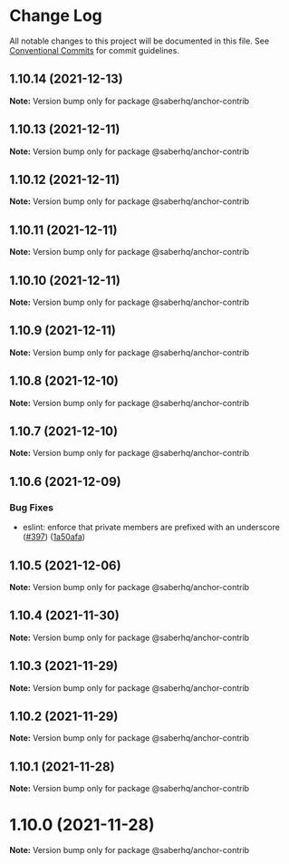 # Change Log

All notable changes to this project will be documented in this file.
See [Conventional Commits](https://conventionalcommits.org) for commit guidelines.

## 1.10.14 (2021-12-13)

**Note:** Version bump only for package @saberhq/anchor-contrib





## 1.10.13 (2021-12-11)

**Note:** Version bump only for package @saberhq/anchor-contrib





## 1.10.12 (2021-12-11)

**Note:** Version bump only for package @saberhq/anchor-contrib





## 1.10.11 (2021-12-11)

**Note:** Version bump only for package @saberhq/anchor-contrib





## 1.10.10 (2021-12-11)

**Note:** Version bump only for package @saberhq/anchor-contrib





## 1.10.9 (2021-12-11)

**Note:** Version bump only for package @saberhq/anchor-contrib





## 1.10.8 (2021-12-10)

**Note:** Version bump only for package @saberhq/anchor-contrib





## 1.10.7 (2021-12-10)

**Note:** Version bump only for package @saberhq/anchor-contrib





## 1.10.6 (2021-12-09)


### Bug Fixes

* eslint: enforce that private members are prefixed with an underscore ([#397](https://github.com/saber-hq/saber-common/issues/397)) ([1a50afa](https://github.com/saber-hq/saber-common/commit/1a50afaf13cb4389ba009fd4bdf206a4db2cad93))





## 1.10.5 (2021-12-06)

**Note:** Version bump only for package @saberhq/anchor-contrib





## 1.10.4 (2021-11-30)

**Note:** Version bump only for package @saberhq/anchor-contrib





## 1.10.3 (2021-11-29)

**Note:** Version bump only for package @saberhq/anchor-contrib





## 1.10.2 (2021-11-29)

**Note:** Version bump only for package @saberhq/anchor-contrib





## 1.10.1 (2021-11-28)

**Note:** Version bump only for package @saberhq/anchor-contrib





# 1.10.0 (2021-11-28)

**Note:** Version bump only for package @saberhq/anchor-contrib
